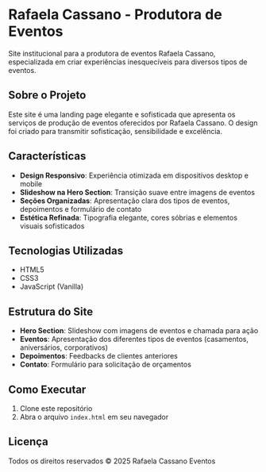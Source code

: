 # Rafaela Cassano - Produtora de Eventos

Site institucional para a produtora de eventos Rafaela Cassano, especializada em criar experiências inesquecíveis para diversos tipos de eventos.

## Sobre o Projeto

Este site é uma landing page elegante e sofisticada que apresenta os serviços de produção de eventos oferecidos por Rafaela Cassano. O design foi criado para transmitir sofisticação, sensibilidade e excelência.

## Características

- **Design Responsivo**: Experiência otimizada em dispositivos desktop e mobile
- **Slideshow na Hero Section**: Transição suave entre imagens de eventos
- **Seções Organizadas**: Apresentação clara dos tipos de eventos, depoimentos e formulário de contato
- **Estética Refinada**: Tipografia elegante, cores sóbrias e elementos visuais sofisticados

## Tecnologias Utilizadas

- HTML5
- CSS3
- JavaScript (Vanilla)

## Estrutura do Site

- **Hero Section**: Slideshow com imagens de eventos e chamada para ação
- **Eventos**: Apresentação dos diferentes tipos de eventos (casamentos, aniversários, corporativos)
- **Depoimentos**: Feedbacks de clientes anteriores
- **Contato**: Formulário para solicitação de orçamentos

## Como Executar

1. Clone este repositório
2. Abra o arquivo `index.html` em seu navegador

## Licença

Todos os direitos reservados © 2025 Rafaela Cassano Eventos
